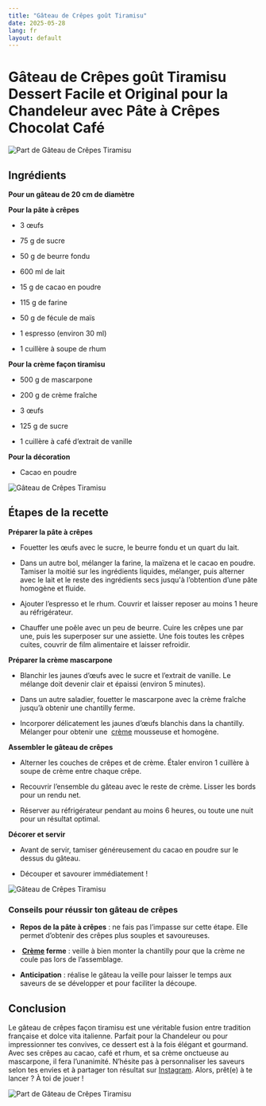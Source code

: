 ```yaml
---
title: "Gâteau de Crêpes goût Tiramisu"
date: 2025-05-28
lang: fr
layout: default
---
```


# Gâteau de Crêpes goût Tiramisu  Dessert Facile et Original pour la Chandeleur avec Pâte à Crêpes Chocolat Café

![Part de Gâteau de Crêpes Tiramisu](https://static.wixstatic.com/media/d2c4b4_00b33c6cc52b40328cf4dc113d7d30e8~mv2.jpg/v1/fill/w_700,h_934,al_c,q_85,usm_0.66_1.00_0.01,enc_avif,quality_auto/d2c4b4_00b33c6cc52b40328cf4dc113d7d30e8~mv2.jpg)

## Ingrédients

**Pour un gâteau de 20 cm de diamètre**

**Pour la pâte à crêpes**

-   3 œufs
    
-   75 g de sucre
    
-   50 g de beurre fondu
    
-   600 ml de lait
    
-   15 g de cacao en poudre
    
-   115 g de farine
    
-   50 g de fécule de maïs
    
-   1 espresso (environ 30 ml)
    
-   1 cuillère à soupe de rhum
    

**Pour la crème façon tiramisu**

-   500 g de mascarpone
    
-   200 g de crème fraîche
    
-   3 œufs
    
-   125 g de sucre
    
-   1 cuillère à café d’extrait de vanille
    

**Pour la décoration**

-   Cacao en poudre
    

![Gâteau de Crêpes Tiramisu](https://static.wixstatic.com/media/d2c4b4_f23268be063d4ce39bb34470a6af8588~mv2.jpg/v1/fill/w_700,h_934,al_c,q_85,usm_0.66_1.00_0.01,enc_avif,quality_auto/d2c4b4_f23268be063d4ce39bb34470a6af8588~mv2.jpg)

## Étapes de la recette

**Préparer la pâte à crêpes**

-   Fouetter les œufs avec le sucre, le beurre fondu et un quart du lait.
    
-   Dans un autre bol, mélanger la farine, la maïzena et le cacao en poudre. Tamiser la moitié sur les ingrédients liquides, mélanger, puis alterner avec le lait et le reste des ingrédients secs jusqu'à l’obtention d’une pâte homogène et fluide.
    
-   Ajouter l’espresso et le rhum. Couvrir et laisser reposer au moins 1 heure au réfrigérateur.
    
-   Chauffer une poêle avec un peu de beurre. Cuire les crêpes une par une, puis les superposer sur une assiette. Une fois toutes les crêpes cuites, couvrir de film alimentaire et laisser refroidir.
    

**Préparer la crème mascarpone**

-   Blanchir les jaunes d’œufs avec le sucre et l’extrait de vanille. Le mélange doit devenir clair et épaissi (environ 5 minutes).
    
-   Dans un autre saladier, fouetter le mascarpone avec la crème fraîche jusqu’à obtenir une chantilly ferme.
    
-   Incorporer délicatement les jaunes d’œufs blanchis dans la chantilly. Mélanger pour obtenir une  [crème](https://www.williamskitchenblog.com/post/gateau-de-crepes-tiramisu#) mousseuse et homogène.
    

**Assembler le gâteau de crêpes**

-   Alterner les couches de crêpes et de crème. Étaler environ 1 cuillère à soupe de crème entre chaque crêpe.
    
-   Recouvrir l’ensemble du gâteau avec le reste de crème. Lisser les bords pour un rendu net.
    
-   Réserver au réfrigérateur pendant au moins 6 heures, ou toute une nuit pour un résultat optimal.
    

**Décorer et servir**

-   Avant de servir, tamiser généreusement du cacao en poudre sur le dessus du gâteau.
    
-   Découper et savourer immédiatement !
    

![Gâteau de Crêpes Tiramisu](https://static.wixstatic.com/media/d2c4b4_4d742ed26afc4f518417d0ce8668c50f~mv2.jpg/v1/fill/w_700,h_934,al_c,q_85,usm_0.66_1.00_0.01,enc_avif,quality_auto/d2c4b4_4d742ed26afc4f518417d0ce8668c50f~mv2.jpg)

### Conseils pour réussir ton gâteau de crêpes

-   **Repos de la pâte à crêpes** : ne fais pas l’impasse sur cette étape. Elle permet d’obtenir des crêpes plus souples et savoureuses.
    
-    **[Crème](https://www.williamskitchenblog.com/post/gateau-de-crepes-tiramisu#) ferme** : veille à bien monter la chantilly pour que la crème ne coule pas lors de l’assemblage.
    
-   **Anticipation** : réalise le gâteau la veille pour laisser le temps aux saveurs de se développer et pour faciliter la découpe.
    

## Conclusion

Le gâteau de crêpes façon tiramisu est une véritable fusion entre tradition française et dolce vita italienne. Parfait pour la Chandeleur ou pour impressionner tes convives, ce dessert est à la fois élégant et gourmand. Avec ses crêpes au cacao, café et rhum, et sa crème onctueuse au mascarpone, il fera l’unanimité. N’hésite pas à personnaliser les saveurs selon tes envies et à partager ton résultat sur [Instagram](https://www.instagram.com/willyskitchen/). Alors, prêt(e) à te lancer ? À toi de jouer !

![Part de Gâteau de Crêpes Tiramisu](https://static.wixstatic.com/media/d2c4b4_00b33c6cc52b40328cf4dc113d7d30e8~mv2.jpg/v1/fill/w_700,h_934,al_c,q_85,usm_0.66_1.00_0.01,enc_avif,quality_auto/d2c4b4_00b33c6cc52b40328cf4dc113d7d30e8~mv2.jpg)
